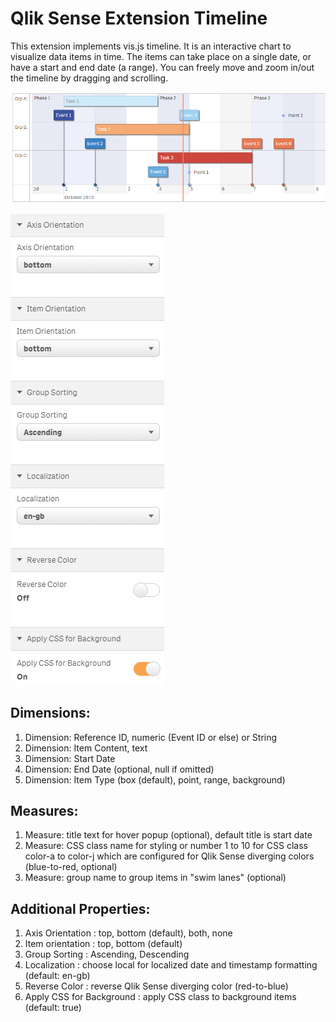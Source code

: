 Qlik Sense Extension Timeline
=============================

This extension implements vis.js timeline. It is an interactive chart to visualize data items in time. The items can take place on a single date, or have a start and end date (a range).  You can freely move and zoom in/out the timeline by dragging and scrolling. 

![QlikSense Extension Timeline](Screenshot1.PNG)

![QlikSense Extension Timeline](Screenshot2.PNG)

Dimensions:
----------------------
1. Dimension: Reference ID, numeric (Event ID or else) or String
2. Dimension: Item Content, text
3. Dimension: Start Date
4. Dimension: End Date (optional, null if omitted)
5. Dimension: Item Type (box (default), point, range, background)

Measures:
----------------------
1. Measure: title text for hover popup (optional), default title is start date
2. Measure: CSS class name for styling or number 1 to 10 for CSS class color-a to color-j which are configured for Qlik Sense diverging colors (blue-to-red, optional)
3. Measure: group name to group items in "swim lanes" (optional)

Additional Properties:
----------------------
1. Axis Orientation : top, bottom (default), both, none
2. Item orientation : top, bottom (default)
3. Group Sorting    : Ascending, Descending
4. Localization     : choose local for localized date and timestamp formatting (default: en-gb)
5. Reverse Color    : reverse Qlik Sense diverging color (red-to-blue)
6. Apply CSS for Background : apply CSS class to background items (default: true)